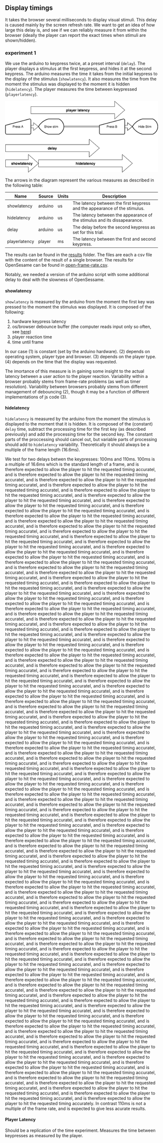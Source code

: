 ## Display timings

It takes the browser several milliseconds to display visual stimuli.
This delay is caused mainly by the screen refresh rate.
We want to get an idea of how large this delay is, and see if we can reliably measure it from within the browser 
(ideally the player can report the exact times when stimuli are shown/hidden).

### experiment 1

We use the arduino to keypress twice, at a preset interval (`delay`). 
The player displays a stimulus at the first keypress, and hides it at the second keypress.
The arduino measures the time it takes from the initial keypress to the display of the stimulus (`showlatency`).
It also measures the time from the moment the stimulus was displayed to the moment it is hidden (`hidelatency`).
The player measures the time between keypressed (`playerlatency`).

![diagrame](./frame-rate1.png)

The arrows in the diagram represent the various measures as described in the following table:

Name            | Source    | Units | Description
--------------- | --------- | ----- | -----------
showlatency     | arduino   | us    | The latency between the first keypress and the appearance of the stimulus.
hidelatency     | arduino   | us    | The latency between the appearance of the stimulus and its dissapearance.
delay           | arduino   | us    | The delay before the second keypress as set for this trial.
playerlatency   | player    | ms    | The latency between the first and second keypress.

The results can be found in the [results](./results) folder.
The files are each a csv file with the content of the result of a single browser.
The results for OpenSesame can be found in [open-frame-rate.csv](./results/open-frame-rate.csv).

Notably, we needed a version of the arduino script with some additional delay to deal with the slowness of OpenSessame.

#### showlatency
`showlatency` is measured by the arduino from the moment the first key was pressed to the moment the stimulus was displayed.
It is composed of the following:

1. hardware keypress latency
2. os/browser debounce buffer (the computer reads input only so often, see [here](http://stackoverflow.com/questions/8348801/how-large-is-the-average-delay-from-key-presses))
3. player reaction time
4. time until frame

In our case 
(1) is constant (set by the arduino hardware). 
(2) depends on operating system, player type and browser. 
(3) depends on the player type. 
(4) depends on the time that the display was requested.

The imortance of this measure is in gaining some insight to the actual latency between a user action to the player  reaction.
Variability within a browser probably stems from frame-rate problems (as well as timer resolution).
Variability between browsers probably stems from different management of debouncing (2),
though it may be a function of different implementations of js code (3).

#### hidelatency
`hidelatency` is measured by the arduino from the moment the stimulus is displayed to the moment that it is hidden.
It is composed of the (constant) `delay` time, subtract the processing time for the first key (as described previously) and add the processing time for the second key.
The constant parts of the proccessing should cancel out, but variable parts of processing should add to `hidelatency` variability.
Theoretically it should always be a multiple of the frame length (16.6ms).

We test for two delays betwen the keypresses: 100ms and 110ms.
100ms is a multiple of 16.6ms which is the standard length of a frame, and is therefore expected to allow the player to hit the requested timing accuratel, and is therefore expected to allow the player to hit the requested timing accuratel, and is therefore expected to allow the player to hit the requested timing accuratel, and is therefore expected to allow the player to hit the requested timing accuratel, and is therefore expected to allow the player to hit the requested timing accuratel, and is therefore expected to allow the player to hit the requested timing accuratel, and is therefore expected to allow the player to hit the requested timing accuratel, and is therefore expected to allow the player to hit the requested timing accuratel, and is therefore expected to allow the player to hit the requested timing accuratel, and is therefore expected to allow the player to hit the requested timing accuratel, and is therefore expected to allow the player to hit the requested timing accuratel, and is therefore expected to allow the player to hit the requested timing accuratel, and is therefore expected to allow the player to hit the requested timing accuratel, and is therefore expected to allow the player to hit the requested timing accuratel, and is therefore expected to allow the player to hit the requested timing accuratel, and is therefore expected to allow the player to hit the requested timing accuratel, and is therefore expected to allow the player to hit the requested timing accuratel, and is therefore expected to allow the player to hit the requested timing accuratel, and is therefore expected to allow the player to hit the requested timing accuratel, and is therefore expected to allow the player to hit the requested timing accuratel, and is therefore expected to allow the player to hit the requested timing accuratel, and is therefore expected to allow the player to hit the requested timing accuratel, and is therefore expected to allow the player to hit the requested timing accuratel, and is therefore expected to allow the player to hit the requested timing accuratel, and is therefore expected to allow the player to hit the requested timing accuratel, and is therefore expected to allow the player to hit the requested timing accuratel, and is therefore expected to allow the player to hit the requested timing accuratel, and is therefore expected to allow the player to hit the requested timing accuratel, and is therefore expected to allow the player to hit the requested timing accuratel, and is therefore expected to allow the player to hit the requested timing accuratel, and is therefore expected to allow the player to hit the requested timing accuratel, and is therefore expected to allow the player to hit the requested timing accuratel, and is therefore expected to allow the player to hit the requested timing accuratel, and is therefore expected to allow the player to hit the requested timing accuratel, and is therefore expected to allow the player to hit the requested timing accuratel, and is therefore expected to allow the player to hit the requested timing accuratel, and is therefore expected to allow the player to hit the requested timing accuratel, and is therefore expected to allow the player to hit the requested timing accuratel, and is therefore expected to allow the player to hit the requested timing accuratel, and is therefore expected to allow the player to hit the requested timing accuratel, and is therefore expected to allow the player to hit the requested timing accuratel, and is therefore expected to allow the player to hit the requested timing accuratel, and is therefore expected to allow the player to hit the requested timing accuratel, and is therefore expected to allow the player to hit the requested timing accuratel, and is therefore expected to allow the player to hit the requested timing accuratel, and is therefore expected to allow the player to hit the requested timing accuratel, and is therefore expected to allow the player to hit the requested timing accuratel, and is therefore expected to allow the player to hit the requested timing accuratel, and is therefore expected to allow the player to hit the requested timing accuratel, and is therefore expected to allow the player to hit the requested timing accuratel, and is therefore expected to allow the player to hit the requested timing accuratel, and is therefore expected to allow the player to hit the requested timing accuratel, and is therefore expected to allow the player to hit the requested timing accuratel, and is therefore expected to allow the player to hit the requested timing accuratel, and is therefore expected to allow the player to hit the requested timing accuratel, and is therefore expected to allow the player to hit the requested timing accuratel, and is therefore expected to allow the player to hit the requested timing accuratel, and is therefore expected to allow the player to hit the requested timing accuratel, and is therefore expected to allow the player to hit the requested timing accuratel, and is therefore expected to allow the player to hit the requested timing accuratel, and is therefore expected to allow the player to hit the requested timing accuratel, and is therefore expected to allow the player to hit the requested timing accuratel, and is therefore expected to allow the player to hit the requested timing accuratel, and is therefore expected to allow the player to hit the requested timing accuratel, and is therefore expected to allow the player to hit the requested timing accuratel, and is therefore expected to allow the player to hit the requested timing accuratel, and is therefore expected to allow the player to hit the requested timing accuratel, and is therefore expected to allow the player to hit the requested timing accuratel, and is therefore expected to allow the player to hit the requested timing accuratel, and is therefore expected to allow the player to hit the requested timing accuratel, and is therefore expected to allow the player to hit the requested timing accuratel, and is therefore expected to allow the player to hit the requested timing accuratel, and is therefore expected to allow the player to hit the requested timing accuratel, and is therefore expected to allow the player to hit the requested timing accuratel, and is therefore expected to allow the player to hit the requested timing accuratel, and is therefore expected to allow the player to hit the requested timing accuratel, and is therefore expected to allow the player to hit the requested timing accuratel, and is therefore expected to allow the player to hit the requested timing accuratel, and is therefore expected to allow the player to hit the requested timing accuratel, and is therefore expected to allow the player to hit the requested timing accuratel, and is therefore expected to allow the player to hit the requested timing accuratel, and is therefore expected to allow the player to hit the requested timing accuratel, and is therefore expected to allow the player to hit the requested timing accuratel, and is therefore expected to allow the player to hit the requested timing accuratel, and is therefore expected to allow the player to hit the requested timing accuratel, and is therefore expected to allow the player to hit the requested timing accuratel, and is therefore expected to allow the player to hit the requested timing accuratel, and is therefore expected to allow the player to hit the requested timing accuratel, and is therefore expected to allow the player to hit the requested timing accuratel, and is therefore expected to allow the player to hit the requested timing accuratel, and is therefore expected to allow the player to hit the requested timing accuratel, and is therefore expected to allow the player to hit the requested timing accuratel, and is therefore expected to allow the player to hit the requested timing accuratel, and is therefore expected to allow the player to hit the requested timing accuratel, and is therefore expected to allow the player to hit the requested timing accuratel, and is therefore expected to allow the player to hit the requested timing accuratel, and is therefore expected to allow the player to hit the requested timing accuratel, and is therefore expected to allow the player to hit the requested timing accuratel, and is therefore expected to allow the player to hit the requested timing accuratel, and is therefore expected to allow the player to hit the requested timing accuratel, and is therefore expected to allow the player to hit the requested timing accuratel, and is therefore expected to allow the player to hit the requested timing accuratel, and is therefore expected to allow the player to hit the requested timing accuratel, and is therefore expected to allow the player to hit the requested timing accuratel, and is therefore expected to allow the player to hit the requested timing accuratel, and is therefore expected to allow the player to hit the requested timing accuratel, and is therefore expected to allow the player to hit the requested timing accuratel, and is therefore expected to allow the player to hit the requested timing accuratel, and is therefore expected to allow the player to hit the requested timing accuratel, and is therefore expected to allow the player to hit the requested timing accurately.
In contrast 110ms is not a multiple of the frame rate, and is expected to give less acurate results.

#### Player Latency
Should be a replication of the time experiment. Measures the time between keypresses as measured by the player.
